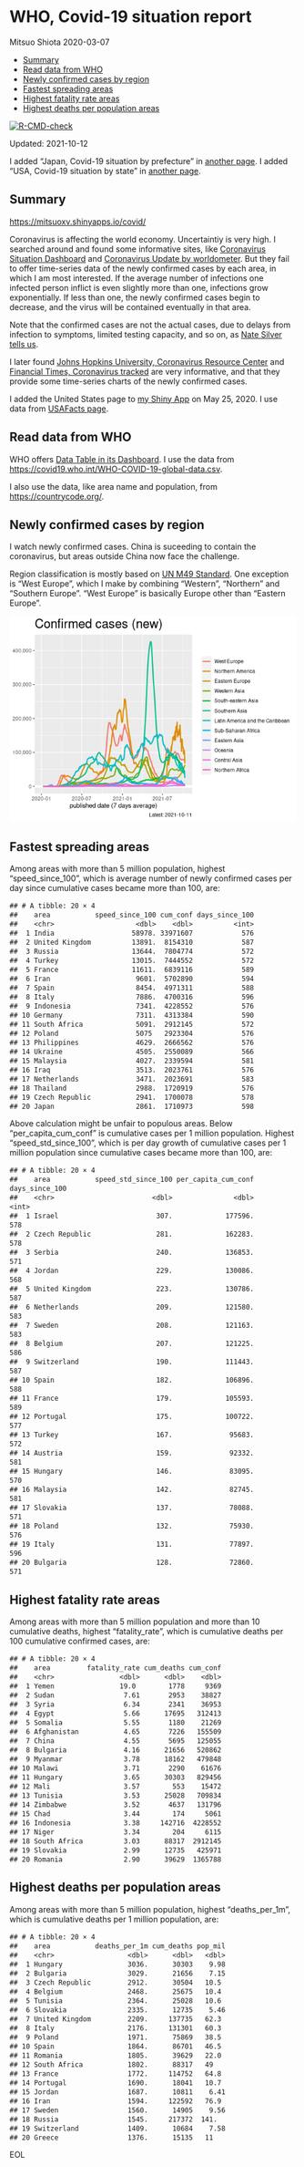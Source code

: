 WHO, Covid-19 situation report
================
Mitsuo Shiota
2020-03-07

-   [Summary](#summary)
-   [Read data from WHO](#read-data-from-who)
-   [Newly confirmed cases by region](#newly-confirmed-cases-by-region)
-   [Fastest spreading areas](#fastest-spreading-areas)
-   [Highest fatality rate areas](#highest-fatality-rate-areas)
-   [Highest deaths per population
    areas](#highest-deaths-per-population-areas)

<!-- badges: start -->

[![R-CMD-check](https://github.com/mitsuoxv/covid/workflows/R-CMD-check/badge.svg)](https://github.com/mitsuoxv/covid/actions)
<!-- badges: end -->

Updated: 2021-10-12

I added “Japan, Covid-19 situation by prefecture” in [another
page](Japan.md). I added “USA, Covid-19 situation by state” in [another
page](USA.md).

## Summary

<https://mitsuoxv.shinyapps.io/covid/>

Coronavirus is affecting the world economy. Uncertaintiy is very high. I
searched around and found some informative sites, like [Coronavirus
Situation
Dashboard](https://who.maps.arcgis.com/apps/opsdashboard/index.html#/c88e37cfc43b4ed3baf977d77e4a0667)
and [Coronavirus Update by
worldometer](https://www.worldometers.info/coronavirus/). But they fail
to offer time-series data of the newly confirmed cases by each area, in
which I am most interested. If the average number of infections one
infected person inflict is even slightly more than one, infections grow
exponentially. If less than one, the newly confirmed cases begin to
decrease, and the virus will be contained eventually in that area.

Note that the confirmed cases are not the actual cases, due to delays
from infection to symptoms, limited testing capacity, and so on, as
[Nate Silver tells
us](https://fivethirtyeight.com/features/coronavirus-case-counts-are-meaningless/).

I later found [Johns Hopkins University, Coronavirus Resource
Center](https://coronavirus.jhu.edu/) and [Financial Times, Coronavirus
tracked](https://www.ft.com/content/a26fbf7e-48f8-11ea-aeb3-955839e06441)
are very informative, and that they provide some time-series charts of
the newly confirmed cases.

I added the United States page to [my Shiny
App](https://mitsuoxv.shinyapps.io/covid/) on May 25, 2020. I use data
from [USAFacts
page](https://usafacts.org/visualizations/coronavirus-covid-19-spread-map/).

## Read data from WHO

WHO offers [Data Table in its Dashboard](https://covid19.who.int/table).
I use the data from
<https://covid19.who.int/WHO-COVID-19-global-data.csv>.

I also use the data, like area name and population, from
<https://countrycode.org/>.

## Newly confirmed cases by region

I watch newly confirmed cases. China is suceeding to contain the
coronavirus, but areas outside China now face the challenge.

Region classification is mostly based on [UN M49
Standard](https://unstats.un.org/unsd/methodology/m49/). One exception
is “West Europe”, which I make by combining “Western”, “Northern” and
“Southern Europe”. “West Europe” is basically Europe other than “Eastern
Europe”.

![](README_files/figure-gfm/chart-1.png)<!-- -->

## Fastest spreading areas

Among areas with more than 5 million population, highest
“speed\_since\_100”, which is average number of newly confirmed cases
per day since cumulative cases became more than 100, are:

    ## # A tibble: 20 × 4
    ##    area           speed_since_100 cum_conf days_since_100
    ##    <chr>                    <dbl>    <dbl>          <int>
    ##  1 India                   58978. 33971607            576
    ##  2 United Kingdom          13891.  8154310            587
    ##  3 Russia                  13644.  7804774            572
    ##  4 Turkey                  13015.  7444552            572
    ##  5 France                  11611.  6839116            589
    ##  6 Iran                     9601.  5702890            594
    ##  7 Spain                    8454.  4971311            588
    ##  8 Italy                    7886.  4700316            596
    ##  9 Indonesia                7341.  4228552            576
    ## 10 Germany                  7311.  4313384            590
    ## 11 South Africa             5091.  2912145            572
    ## 12 Poland                   5075   2923304            576
    ## 13 Philippines              4629.  2666562            576
    ## 14 Ukraine                  4505.  2550089            566
    ## 15 Malaysia                 4027.  2339594            581
    ## 16 Iraq                     3513.  2023761            576
    ## 17 Netherlands              3471.  2023691            583
    ## 18 Thailand                 2988.  1720919            576
    ## 19 Czech Republic           2941.  1700078            578
    ## 20 Japan                    2861.  1710973            598

Above calculation might be unfair to populous areas. Below
“per\_capita\_cum\_conf” is cumulative cases per 1 million population.
Highest “speed\_std\_since\_100”, which is per day growth of cumulative
cases per 1 million population since cumulative cases became more than
100, are:

    ## # A tibble: 20 × 4
    ##    area           speed_std_since_100 per_capita_cum_conf days_since_100
    ##    <chr>                        <dbl>               <dbl>          <int>
    ##  1 Israel                        307.             177596.            578
    ##  2 Czech Republic                281.             162283.            578
    ##  3 Serbia                        240.             136853.            571
    ##  4 Jordan                        229.             130086.            568
    ##  5 United Kingdom                223.             130786.            587
    ##  6 Netherlands                   209.             121580.            583
    ##  7 Sweden                        208.             121163.            583
    ##  8 Belgium                       207.             121225.            586
    ##  9 Switzerland                   190.             111443.            587
    ## 10 Spain                         182.             106896.            588
    ## 11 France                        179.             105593.            589
    ## 12 Portugal                      175.             100722.            577
    ## 13 Turkey                        167.              95683.            572
    ## 14 Austria                       159.              92332.            581
    ## 15 Hungary                       146.              83095.            570
    ## 16 Malaysia                      142.              82745.            581
    ## 17 Slovakia                      137.              78088.            571
    ## 18 Poland                        132.              75930.            576
    ## 19 Italy                         131.              77897.            596
    ## 20 Bulgaria                      128.              72860.            571

## Highest fatality rate areas

Among areas with more than 5 million population and more than 10
cumulative deaths, highest “fatality\_rate”, which is cumulative deaths
per 100 cumulative confirmed cases, are:

    ## # A tibble: 20 × 4
    ##    area         fatality_rate cum_deaths cum_conf
    ##    <chr>                <dbl>      <dbl>    <dbl>
    ##  1 Yemen                19.0        1778     9369
    ##  2 Sudan                 7.61       2953    38827
    ##  3 Syria                 6.34       2341    36953
    ##  4 Egypt                 5.66      17695   312413
    ##  5 Somalia               5.55       1180    21269
    ##  6 Afghanistan           4.65       7226   155509
    ##  7 China                 4.55       5695   125055
    ##  8 Bulgaria              4.16      21656   520862
    ##  9 Myanmar               3.78      18162   479848
    ## 10 Malawi                3.71       2290    61676
    ## 11 Hungary               3.65      30303   829456
    ## 12 Mali                  3.57        553    15472
    ## 13 Tunisia               3.53      25028   709834
    ## 14 Zimbabwe              3.52       4637   131796
    ## 15 Chad                  3.44        174     5061
    ## 16 Indonesia             3.38     142716  4228552
    ## 17 Niger                 3.34        204     6115
    ## 18 South Africa          3.03      88317  2912145
    ## 19 Slovakia              2.99      12735   425971
    ## 20 Romania               2.90      39629  1365788

## Highest deaths per population areas

Among areas with more than 5 million population, highest
“deaths\_per\_1m”, which is cumulative deaths per 1 million population,
are:

    ## # A tibble: 20 × 4
    ##    area           deaths_per_1m cum_deaths pop_mil
    ##    <chr>                  <dbl>      <dbl>   <dbl>
    ##  1 Hungary                3036.      30303    9.98
    ##  2 Bulgaria               3029.      21656    7.15
    ##  3 Czech Republic         2912.      30504   10.5 
    ##  4 Belgium                2468.      25675   10.4 
    ##  5 Tunisia                2364.      25028   10.6 
    ##  6 Slovakia               2335.      12735    5.46
    ##  7 United Kingdom         2209.     137735   62.3 
    ##  8 Italy                  2176.     131301   60.3 
    ##  9 Poland                 1971.      75869   38.5 
    ## 10 Spain                  1864.      86701   46.5 
    ## 11 Romania                1805.      39629   22.0 
    ## 12 South Africa           1802.      88317   49   
    ## 13 France                 1772.     114752   64.8 
    ## 14 Portugal               1690.      18041   10.7 
    ## 15 Jordan                 1687.      10811    6.41
    ## 16 Iran                   1594.     122592   76.9 
    ## 17 Sweden                 1560.      14905    9.56
    ## 18 Russia                 1545.     217372  141.  
    ## 19 Switzerland            1409.      10684    7.58
    ## 20 Greece                 1376.      15135   11

EOL
